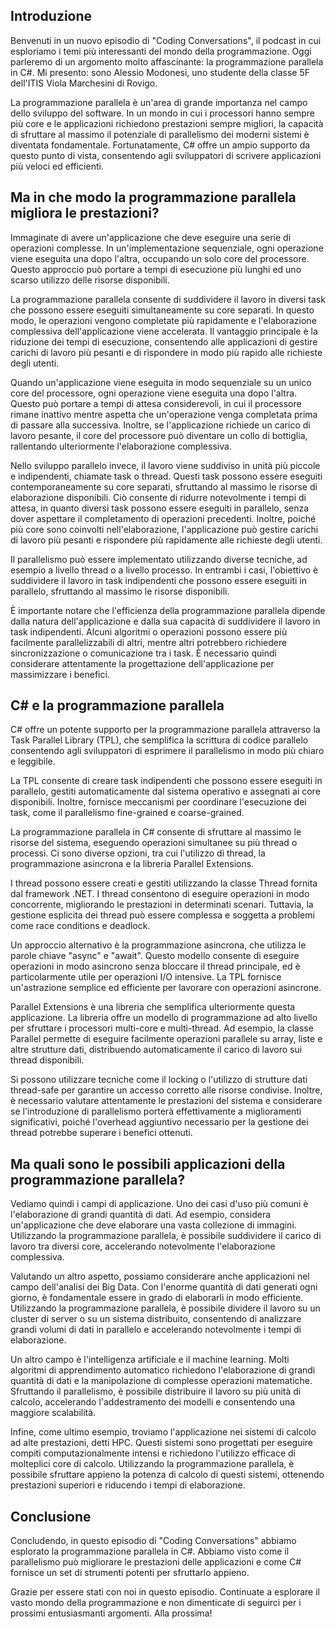## Introduzione

Benvenuti in un nuovo episodio di "Coding Conversations", il podcast in cui esploriamo i temi più interessanti del mondo della programmazione.
Oggi parleremo di un argomento molto affascinante: la programmazione parallela in C#.
Mi presento: sono Alessio Modonesi, uno studente della classe 5F dell'ITIS Viola Marchesini di Rovigo.

La programmazione parallela è un'area di grande importanza nel campo dello sviluppo del software. In un mondo in cui i processori hanno sempre più core e le applicazioni richiedono prestazioni sempre migliori, la capacità di sfruttare al massimo il potenziale di parallelismo dei moderni sistemi è diventata fondamentale. Fortunatamente, C# offre un ampio supporto da questo punto di vista, consentendo agli sviluppatori di scrivere applicazioni più veloci ed efficienti.

## Ma in che modo la programmazione parallela migliora le prestazioni?

Immaginate di avere un'applicazione che deve eseguire una serie di operazioni complesse. In un'implementazione sequenziale, ogni operazione viene eseguita una dopo l'altra, occupando un solo core del processore. Questo approccio può portare a tempi di esecuzione più lunghi ed uno scarso utilizzo delle risorse disponibili.

La programmazione parallela consente di suddividere il lavoro in diversi task che possono essere eseguiti simultaneamente su core separati. In questo modo, le operazioni vengono completate più rapidamente e l'elaborazione complessiva dell'applicazione viene accelerata. Il vantaggio principale è la riduzione dei tempi di esecuzione, consentendo alle applicazioni di gestire carichi di lavoro più pesanti e di rispondere in modo più rapido alle richieste degli utenti.

Quando un'applicazione viene eseguita in modo sequenziale su un unico core del processore, ogni operazione viene eseguita una dopo l'altra.
Questo può portare a tempi di attesa considerevoli, in cui il processore rimane inattivo mentre aspetta che un'operazione venga completata prima di passare alla successiva. Inoltre, se l'applicazione richiede un carico di lavoro pesante, il core del processore può diventare un collo di bottiglia, rallentando ulteriormente l'elaborazione complessiva.

Nello sviluppo parallelo invece, il lavoro viene suddiviso in unità più piccole e indipendenti, chiamate task o thread. Questi task possono essere eseguiti contemporaneamente su core separati, sfruttando al massimo le risorse di elaborazione disponibili. Ciò consente di ridurre notevolmente i tempi di attesa, in quanto diversi task possono essere eseguiti in parallelo, senza dover aspettare il completamento di operazioni precedenti. Inoltre, poiché più core sono coinvolti nell'elaborazione, l'applicazione può gestire carichi di lavoro più pesanti e rispondere più rapidamente alle richieste degli utenti.

Il parallelismo può essere implementato utilizzando diverse tecniche, ad esempio a livello thread o a livello processo.
In entrambi i casi, l'obiettivo è suddividere il lavoro in task indipendenti che possono essere eseguiti in parallelo, sfruttando al massimo le risorse disponibili.

È importante notare che l'efficienza della programmazione parallela dipende dalla natura dell'applicazione e dalla sua capacità di suddividere il lavoro in task indipendenti. Alcuni algoritmi o operazioni possono essere più facilmente parallelizzabili di altri, mentre altri potrebbero richiedere sincronizzazione o comunicazione tra i task. È necessario quindi considerare attentamente la progettazione dell'applicazione per massimizzare i benefici.

## C# e la programmazione parallela

C# offre un potente supporto per la programmazione parallela attraverso la Task Parallel Library (TPL), che semplifica la scrittura di codice parallelo consentendo agli sviluppatori di esprimere il parallelismo in modo più chiaro e leggibile.

La TPL consente di creare task indipendenti che possono essere eseguiti in parallelo, gestiti automaticamente dal sistema operativo e assegnati ai core disponibili. Inoltre, fornisce meccanismi per coordinare l'esecuzione dei task, come il parallelismo fine-grained e coarse-grained.

La programmazione parallela in C# consente di sfruttare al massimo le risorse del sistema, eseguendo operazioni simultanee su più thread o processi.
Ci sono diverse opzioni, tra cui l'utilizzo di thread, la programmazione asincrona e la libreria Parallel Extensions.

I thread possono essere creati e gestiti utilizzando la classe Thread fornita dal framework .NET. I thread consentono di eseguire operazioni in modo concorrente, migliorando le prestazioni in determinati scenari. Tuttavia, la gestione esplicita dei thread può essere complessa e soggetta a problemi come race conditions e deadlock.

Un approccio alternativo è la programmazione asincrona, che utilizza le parole chiave "async" e "await". Questo modello consente di eseguire operazioni in modo asincrono senza bloccare il thread principale, ed è particolarmente utile per operazioni I/O intensive. La TPL fornisce un'astrazione semplice ed efficiente per lavorare con operazioni asincrone.

Parallel Extensions è una libreria che semplifica ulteriormente questa applicazione. La libreria offre un modello di programmazione ad alto livello per sfruttare i processori multi-core e multi-thread. Ad esempio, la classe Parallel permette di eseguire facilmente operazioni parallele su array, liste e altre strutture dati, distribuendo automaticamente il carico di lavoro sui thread disponibili.

Si possono utilizzare tecniche come il locking o l'utilizzo di strutture dati thread-safe per garantire un accesso corretto alle risorse condivise. Inoltre, è necessario valutare attentamente le prestazioni del sistema e considerare se l'introduzione di parallelismo porterà effettivamente a miglioramenti significativi, poiché l'overhead aggiuntivo necessario per la gestione dei thread potrebbe superare i benefici ottenuti.

## Ma quali sono le possibili applicazioni della programmazione parallela?

Vediamo quindi i campi di applicazione. Uno dei casi d'uso più comuni è l'elaborazione di grandi quantità di dati.
Ad esempio, considera un'applicazione che deve elaborare una vasta collezione di immagini. Utilizzando la programmazione parallela, è possibile suddividere il carico di lavoro tra diversi core, accelerando notevolmente l'elaborazione complessiva.

Valutando un altro aspetto, possiamo considerare anche applicazioni nel campo dell'analisi dei Big Data. Con l'enorme quantità di dati generati ogni giorno, è fondamentale essere in grado di elaborarli in modo efficiente. Utilizzando la programmazione parallela, è possibile dividere il lavoro su un cluster di server o su un sistema distribuito, consentendo di analizzare grandi volumi di dati in parallelo e accelerando notevolmente i tempi di elaborazione.

Un altro campo è l'intelligenza artificiale e il machine learning. Molti algoritmi di apprendimento automatico richiedono l'elaborazione di grandi quantità di dati e la manipolazione di complesse operazioni matematiche. Sfruttando il parallelismo, è possibile distribuire il lavoro su più unità di calcolo, accelerando l'addestramento dei modelli e consentendo una maggiore scalabilità.

Infine, come ultimo esempio, troviamo l'applicazione nei sistemi di calcolo ad alte prestazioni, detti HPC. Questi sistemi sono progettati per eseguire compiti computazionalmente intensi e richiedono l'utilizzo efficace di molteplici core di calcolo. Utilizzando la programmazione parallela, è possibile sfruttare appieno la potenza di calcolo di questi sistemi, ottenendo prestazioni superiori e riducendo i tempi di elaborazione.

## Conclusione

Concludendo, in questo episodio di "Coding Conversations" abbiamo esplorato la programmazione parallela in C#. Abbiamo visto come il parallelismo può migliorare le prestazioni delle applicazioni e come C# fornisce un set di strumenti potenti per sfruttarlo appieno.

Grazie per essere stati con noi in questo episodio. Continuate a esplorare il vasto mondo della programmazione e non dimenticate di seguirci per i prossimi entusiasmanti argomenti. Alla prossima!
